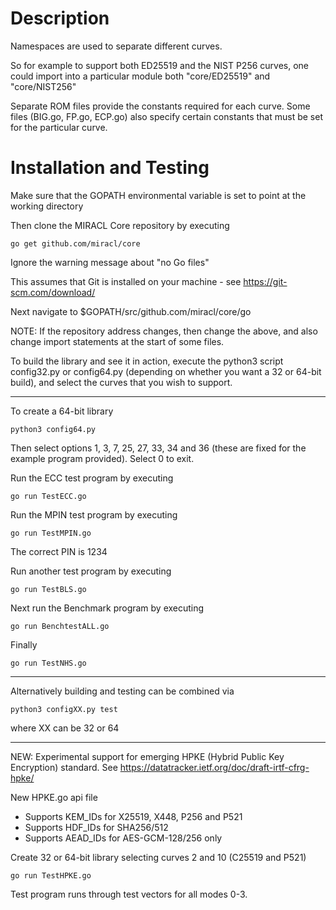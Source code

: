 # Description

Namespaces are used to separate different curves.

So for example to support both ED25519 and the NIST P256 curves, one
could import into a particular module both "core/ED25519" and "core/NIST256"

Separate ROM files provide the constants required for each curve. Some
files (BIG.go, FP.go, ECP.go) also specify certain constants 
that must be set for the particular curve.

# Installation and Testing

Make sure that the GOPATH environmental variable is set to point
at the working directory

Then clone the MIRACL Core repository by executing

    go get github.com/miracl/core

Ignore the warning message about "no Go files"

This assumes that Git is installed on your machine - see 
https://git-scm.com/download/

Next navigate to $GOPATH/src/github.com/miracl/core/go

NOTE: If the repository address changes, then change the above, and also
change import statements at the start of some files.

To build the library and see it in action, execute the python3 
script config32.py or config64.py (depending on whether you want a 
32 or 64-bit build), and select the curves that you wish to support. 

--------------------------------------------

To create a 64-bit library

    python3 config64.py

Then select options 1, 3, 7, 25, 27, 33, 34 and 36 (these are fixed for the example 
program provided). Select 0 to exit.

Run the ECC test program by executing

    go run TestECC.go

Run the MPIN test program by executing

    go run TestMPIN.go

The correct PIN is 1234

Run another test program by executing

    go run TestBLS.go

Next run the Benchmark program by executing

    go run BenchtestALL.go

Finally

    go run TestNHS.go

-------------------------------------------------

Alternatively building and testing can be combined via

    python3 configXX.py test

where XX can be 32 or 64

-------------------------------------------------

NEW: Experimental support for emerging HPKE (Hybrid Public Key Encryption) standard.
See https://datatracker.ietf.org/doc/draft-irtf-cfrg-hpke/

New HPKE.go api file

- Supports KEM_IDs for X25519, X448, P256 and P521
- Supports HDF_IDs for SHA256/512
- Supports AEAD_IDs for AES-GCM-128/256 only

Create 32 or 64-bit library selecting curves 2 and 10 (C25519 and P521)

    go run TestHPKE.go

Test program runs through test vectors for all modes 0-3.
